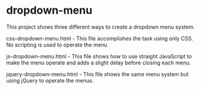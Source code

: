 # dropdown-menu

This project shows three different ways to create a dropdown menu system.

css-dropdown-menu.html - This file accomplishes the task using only CSS. No scripting is used to operate the menu

js-dropdown-menu.html - This file shows how to use straight JavaScript to make the menu operate and adds a slight delay before closing each menu.

jquery-dropdown-menu.html - This file shows the same menu system but using jQuery to operate the menus.
